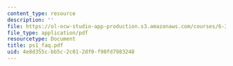 ```yaml
---
content_type: resource
description: ''
file: https://ol-ocw-studio-app-production.s3.amazonaws.com/courses/6-374-analysis-and-design-of-digital-integrated-circuits-fall-2003/4e8d355cbb5c2c012df0f90fd7983248_ps1_faq.pdf
file_type: application/pdf
resourcetype: Document
title: ps1_faq.pdf
uid: 4e8d355c-bb5c-2c01-2df0-f90fd7983248
---
```

